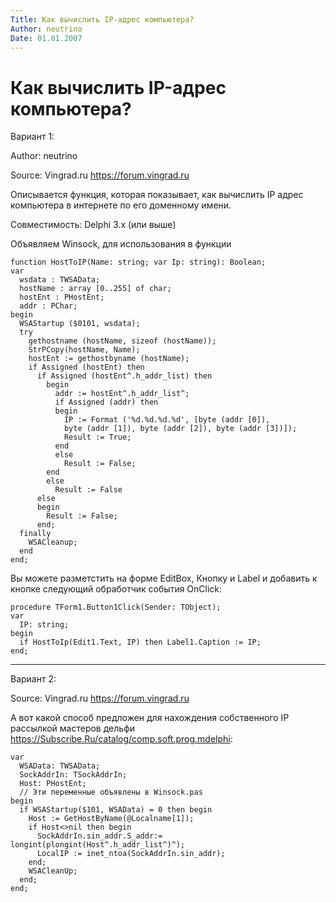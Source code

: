 ```yaml
---
Title: Как вычислить IP-адрес компьютера?
Author: neutrino
Date: 01.01.2007
---
```



Как вычислить IP-адрес компьютера?
==================================

Вариант 1:

Author: neutrino

Source: Vingrad.ru <https://forum.vingrad.ru>

Описывается функция, которая показывает, как вычислить IP адрес
компьютера в интернете по его доменному имени.

Совместимость: Delphi 3.x (или выше)

Объявляем Winsock, для использования в функции

    function HostToIP(Name: string; var Ip: string): Boolean;
    var 
      wsdata : TWSAData; 
      hostName : array [0..255] of char; 
      hostEnt : PHostEnt; 
      addr : PChar; 
    begin 
      WSAStartup ($0101, wsdata); 
      try 
        gethostname (hostName, sizeof (hostName)); 
        StrPCopy(hostName, Name); 
        hostEnt := gethostbyname (hostName); 
        if Assigned (hostEnt) then 
          if Assigned (hostEnt^.h_addr_list) then 
            begin 
              addr := hostEnt^.h_addr_list^; 
              if Assigned (addr) then 
              begin 
                IP := Format ('%d.%d.%d.%d', [byte (addr [0]), 
                byte (addr [1]), byte (addr [2]), byte (addr [3])]); 
                Result := True; 
              end 
              else 
                Result := False; 
            end 
            else 
              Result := False 
          else 
          begin 
            Result := False; 
          end; 
      finally 
        WSACleanup; 
      end 
    end; 

Вы можете разметстить на форме EditBox, Кнопку и Label и добавить к
кнопке следующий обработчик события OnClick:

    procedure TForm1.Button1Click(Sender: TObject); 
    var 
      IP: string; 
    begin 
      if HostToIp(Edit1.Text, IP) then Label1.Caption := IP; 
    end; 

------------------------------------------------------------------------

Вариант 2:

Source: Vingrad.ru <https://forum.vingrad.ru>

А вот какой способ предложен для нахождения собственного IP рассылкой
мастеров дельфи <https://Subscribe.Ru/catalog/comp.soft.prog.mdelphi>:

    var
      WSAData: TWSAData;
      SockAddrIn: TSockAddrIn;
      Host: PHostEnt;
      // Эти переменные объявлены в Winsock.pas
    begin
      if WSAStartup($101, WSAData) = 0 then begin
        Host := GetHostByName(@Localname[1]);
        if Host<>nil then begin
          SockAddrIn.sin_addr.S_addr:= longint(plongint(Host^.h_addr_list^)^);
          LocalIP := inet_ntoa(SockAddrIn.sin_addr);
        end;
        WSACleanUp;
      end;
    end;


